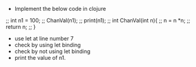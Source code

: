 - Implement the below code in clojure

;; int n1 = 100;
;; ChanVal(n1);
;; print(n1);
;; int ChanVal(int n){
;;                    n = n *n;
;;                    return n;
;; }

- use let at line number 7
- check by using let binding 
- check by not using let binding
- print the value of n1.